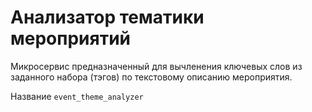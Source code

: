 # Анализатор тематики мероприятий

Микросервис предназначенный для вычленения ключевых слов из заданного набора (тэгов) по текстовому описанию мероприятия.

Название `event_theme_analyzer`